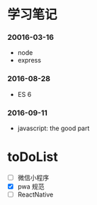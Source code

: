 # 学习笔记

### 20016-03-16

* node
* express

### 2016-08-28

* ES 6

### 2016-09-11

* javascript: the good part

# toDoList
- [ ] 微信小程序
- [x] pwa 规范
- [ ] ReactNative
